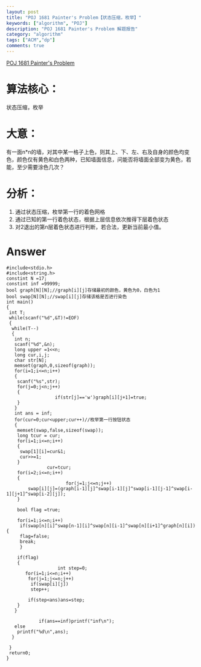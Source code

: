 ```yaml
---
layout: post
title: "POJ 1681 Painter's Problem【状态压缩，枚举】"
keywords: ["algorithm", "POJ"]
description: "POJ 1681 Painter's Problem 解题报告"
category: "algorithm"
tags: ["ACM","dp"]
comments: true 
---
```


[POJ 1681 Painter's Problem](http://poj.org/problem?id=1681)

# 算法核心：

状态压缩，枚举

# 大意：

有一面n*n的墙，对其中某一格子上色，则其上、下、左、右及自身的颜色均变色，颜色仅有黄色和白色两种，已知墙面信息，问能否将墙面全部变为黄色，若能，至少需要涂色几次？

# 分析：

1. 通过状态压缩，枚举第一行的着色网格
2. 通过已知的第一行着色状态，根据上层信息依次推得下层着色状态
3. 对2退出的第n层着色状态进行判断，若合法，更新当前最小值。

# Answer

```
#include<stdio.h>
#include<string.h>
constint N =17;
constint inf =99999;
bool graph[N][N];//graph[i][j]存储最初的颜色，黄色为0，白色为1
bool swap[N][N];//swap[i][j]存储该格是否进行染色
int main()
{
 int T;
 while(scanf("%d",&T)!=EOF)
 {
  while(T--)
  {
   int n;
   scanf("%d",&n);
   long upper =1<<n;
   long cur,i,j;
   char str[N];
   memset(graph,0,sizeof(graph));
   for(i=1;i<=n;i++)
   {
    scanf("%s",str);
    for(j=0;j<n;j++)
    {
                  if(str[j]=='w')graph[i][j+1]=true;
    }
   }
   int ans = inf;
   for(cur=0;cur<upper;cur++)//枚举第一行按钮状态
   {
    memset(swap,false,sizeof(swap));
    long tcur = cur;
    for(i=1;i<=n;i++)
    {
     swap[1][i]=cur&1;
     cur>>=1;
    }
               cur=tcur;
    for(i=2;i<=n;i++)
    {
                      for(j=1;j<=n;j++)
        swap[i][j]=(graph[i-1][j]^swap[i-1][j]^swap[i-1][j-1]^swap[i-1][j+1]^swap[i-2][j]);
    }

    bool flag =true;
       
    for(i=1;i<=n;i++)
     if(swap[n][i]^swap[n-1][i]^swap[n][i-1]^swap[n][i+1]^graph[n][i]){
     flag=false;
     break;
     }

    if(flag)
    {
                   int step=0;
       for(i=1;i<=n;i++)
        for(j=1;j<=n;j++)
         if(swap[i][j])
         step++;

        if(step<ans)ans=step;
    }
   }

            if(ans==inf)printf("inf\n");
   else
    printf("%d\n",ans);
  }
 
 }
 return0;
}
```
